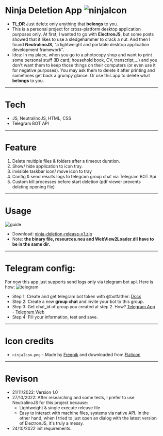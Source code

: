 # Ninja Deletion App ![ninjaIcon](https://user-images.githubusercontent.com/41388666/203018798-423396eb-f2b6-4c8e-80ab-2a0b429b800d.png)

- **TL;DR** Just delete only anything that **belongs** to you.
- This is a personal project for cross-platform desktop application purposes only. At first, I wanted to go with **ElectronJS**, but some posts showed that it likes to use a sledgehammer to crack a nut. And then I found **NeutralinoJS**, "a lightweight and portable desktop application development framework".
- Idea: In my place, when you go to a photocopy shop and want to print some personal stuff (ID card, household book, CV, transcript,...) and you don't want them to keep those things on their computers (or even use it for negative purposes). You may ask them to delete it after printing and sometimes get back a grumpy glance. Or use this app to delete what **belongs** to you.

---

# Tech

- JS, NeutralinoJS, HTML, CSS
- Telegram BOT API

---

# Feature

1. Delete multiple files & folders after a timeout duration.
2. Show/ hide application to icon tray.
3. invisible taskbar icon/ move icon to tray
4. Config & send results logs to telegram group chat via Telegram BOT Api
5. Custom kill processes before start deletion (pdf viewer prevents deleting opening file)

---

# Usage
![guide](https://user-images.githubusercontent.com/41388666/203017622-6df1e996-ea67-4fb7-94a1-6ad8732503c5.png)

- Download: [ninja-deletion-release-v1.zip](https://github.com/TrungTho/NinjaDeletion/files/10055263/ninja-deletion-release.zip)
- Note: **the binary file, resources.neu and WebView2Loader.dll have to be in the same dir.**

---

# Telegram config:

For now this app just supports send logs only via telegram bot api. Here is how:
![telegram](https://user-images.githubusercontent.com/41388666/203017576-3f7ad13b-2710-49e2-b4d0-f1424ae84e00.png)

- Step 1: Create and get telegram bot token with @botfather: [Docs](https://learn.microsoft.com/en-us/azure/bot-service/bot-service-channel-connect-telegram?view=azure-bot-service-4.0)
- Step 2: Create a new **group chat** and invite your bot to this group.
- Step 3: Get chat_id of group you created at step 2. How? [Telegram App](https://www.wikihow.com/Know-Chat-ID-on-Telegram-on-Android) - [Telegram Web](https://stackoverflow.com/a/45577773)
- Step 4: Fill your information, test and save.

---

# Icon credits

- `ninjaIcon.png` - Made by [Freepik](https://www.freepik.com/ "‌") and downloaded from [Flaticon](https://www.flaticon.com/ "‌")

---

# Revison

- 21/11/2022: Version 1.0
- 27/10/2022: After researching and some tests, I prefer to use NeutralinoJS for this project because:
  - Lightweight & single execute release file
  - Easy to interact with machine files, systems via native API. In the other hand, when I tried to just open an dialog with the latest version of ElectronJS, it's truly a messy.
- 24/10/2022 init requirements.

‌
